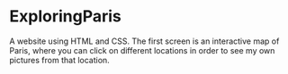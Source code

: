 # ExploringParis
A website using HTML and CSS. The first screen is an interactive map of Paris, where you can click on different locations in order to see my own pictures from that location. 
